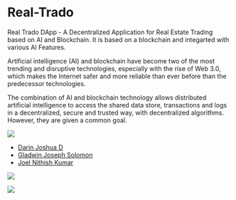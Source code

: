 # Real-Trado

Real Trado DApp - A Decentralized Application for Real Estate Trading based on AI and Blockchain. It is based on a blockchain and integarted with various AI Features.

Artificial intelligence (AI) and blockchain have become two of the most trending and disruptive technologies, especially with the rise of Web 3.0, which makes the Internet safer and more reliable than ever before than the predecessor technologies. 

The combination of AI and blockchain technology allows distributed artificial intelligence to access the shared data store, transactions and logs in a decentralized, secure and trusted way, with decentralized algorithms. However, they are given a common goal. 


<img src="https://img.shields.io/badge/Contributors-3-violet">

<ul>
<li><a href="https://github.com/DarinJoshua-dev">Darin Joshua D</a>
<li><a href="https://github.com/GladwinJosephSolomon">Gladwin Joseph Solomon</a>
<li><a href="https://github.com/JoelNithishKumar">Joel Nithish Kumar</a>
</ul>

<a href="https://real-trado-dapp.vercel.app/"><img src="https://img.shields.io/badge/View%20Deployment-view%20now-red"></a>

<img src="https://github.com/DarinJoshua-dev/House_Price-Recommendation-Engine/blob/master/Real%20Trado.png">
